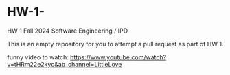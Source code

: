 # HW-1-

HW 1 Fall 2024 Software Engineering / IPD 

This is an empty repository for you to attempt a pull request as part of HW 1.


funny video to watch: 
https://www.youtube.com/watch?v=tHRm22e2kyc&ab_channel=LittleLove
